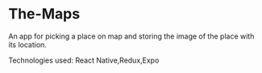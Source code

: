 # The-Maps
An app for picking a place on map and storing the image of the place with its location.

Technologies used: React Native,Redux,Expo
